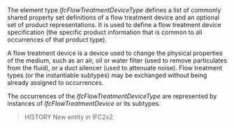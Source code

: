 The element type _IfcFlowTreatmentDeviceType_ defines a list of commonly shared property set definitions of a flow treatment device and an optional set of product representations. It is used to define a flow treatment device specification (the specific product information that is common to all occurrences of that product type).

<!-- end of short definition -->


A flow treatment device is a device used to change the physical properties of the medium, such as an air, oil or water filter (used to remove particulates from the fluid), or a duct silencer (used to attenuate noise). Flow treatment types (or the instantiable subtypes) may be exchanged without being already assigned to occurrences.

The occurrences of the _IfcFlowTreatmentDeviceType_ are represented by instances of _IfcFlowTreatmentDevice_ or its subtypes.

> HISTORY New entity in IFC2x2.
